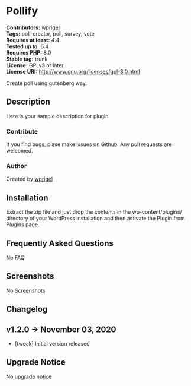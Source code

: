 # Pollify #
**Contributors:** [wprigel](https://profiles.wordpress.org/wprigel)<br>
**Tags:** poll-creator, poll, survey, vote<br>
**Requires at least:** 4.4<br>
**Tested up to:** 6.4<br>
**Requires PHP:** 8.0<br>
**Stable tag:** trunk<br>
**License:** GPLv3 or later<br>
**License URI:** http://www.gnu.org/licenses/gpl-3.0.html<br>

Create poll using gutenberg way.

## Description ##
Here is your sample description for plugin

### Contribute ###
If you find bugs, plase make issues on Github. Any pull requests are welcomed.

### Author ###
Created by [wprigel](https://wprigel.com)

## Installation ##

Extract the zip file and just drop the contents in the wp-content/plugins/ directory of your WordPress installation and then activate the Plugin from Plugins page.

## Frequently Asked Questions ##
No FAQ

## Screenshots ##
No Screenshots

## Changelog ##

v1.2.0 -> November 03, 2020
--------------------------------------------
- [tweak] Initial version released

## Upgrade Notice ##
No upgrade notice
